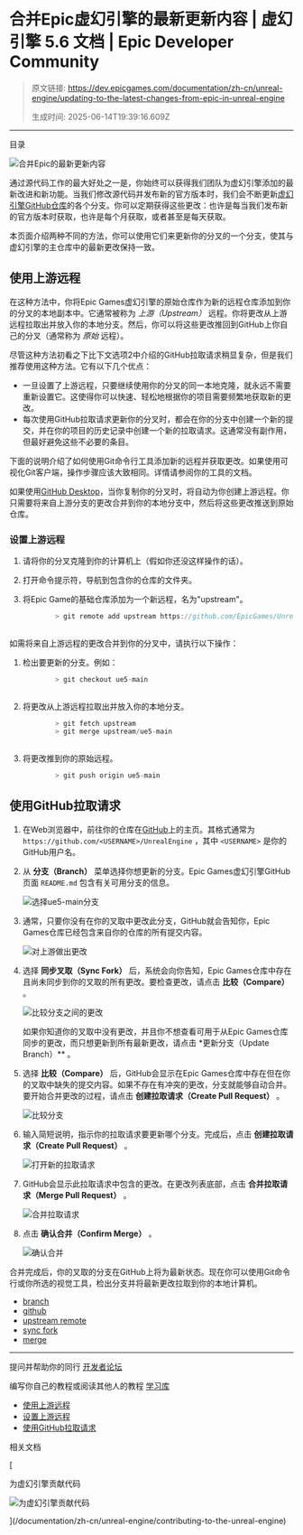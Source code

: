 # 合并Epic虚幻引擎的最新更新内容 | 虚幻引擎 5.6 文档 | Epic Developer Community

> 原文链接: https://dev.epicgames.com/documentation/zh-cn/unreal-engine/updating-to-the-latest-changes-from-epic-in-unreal-engine
> 
> 生成时间: 2025-06-14T19:39:16.609Z

---

目录

![合并Epic的最新更新内容](https://dev.epicgames.com/community/api/documentation/image/0fe404e7-164c-42a6-ba07-920baf682488?resizing_type=fill&width=1920&height=335)

通过源代码工作的最大好处之一是，你始终可以获得我们团队为虚幻引擎添加的最新改进和新功能。当我们修改源代码并发布新的官方版本时，我们会不断更新[虚幻引擎GitHub仓库](https://github.com/EpicGames)的各个分支。你可以定期获得这些更改：也许是每当我们发布新的官方版本时获取，也许是每个月获取，或者甚至是每天获取。

本页面介绍两种不同的方法，你可以使用它们来更新你的分叉的一个分支，使其与虚幻引擎的主仓库中的最新更改保持一致。

## 使用上游远程

在这种方法中，你将Epic Games虚幻引擎的原始仓库作为新的远程仓库添加到你的分叉的本地副本中。它通常被称为 *上游（Upstream）* 远程。你将更改从上游远程拉取出并放入你的本地分支。然后，你可以将这些更改推回到GitHub上你自己的分叉（通常称为 *原始* 远程）。

尽管这种方法初看之下比下文选项2中介绍的GitHub拉取请求稍显复杂，但是我们推荐使用这种方法。它有以下几个优点：

-   一旦设置了上游远程，只要继续使用你的分叉的同一本地克隆，就永远不需要重新设置它。这使得你可以快速、轻松地根据你的项目需要频繁地获取新的更改。
-   每次使用GitHub拉取请求更新你的分叉时，都会在你的分支中创建一个新的提交，并在你的项目的历史记录中创建一个新的拉取请求。这通常没有副作用，但最好避免这些不必要的条目。

下面的说明介绍了如何使用Git命令行工具添加新的远程并获取更改。如果使用可视化Git客户端，操作步骤应该大致相同。详情请参阅你的工具的文档。

如果使用[GitHub Desktop](https://desktop.github.com/)，当你复制你的分叉时，将自动为你创建上游远程。你只需要将来自上游分支的更改合并到你的本地分支中，然后将这些更改推送到原始仓库。

### 设置上游远程

1.  请将你的分叉克隆到你的计算机上（假如你还没这样操作的话）。
2.  打开命令提示符，导航到包含你的仓库的文件夹。
3.  将Epic Game的基础仓库添加为一个新远程，名为"upstream"。
    
    ```cpp
            > git remote add upstream https://github.com/EpicGames/UnrealEngine
    		
    ```
    

如需将来自上游远程的更改合并到你的分叉中，请执行以下操作：

1.  检出要更新的分支。例如：
    
    ```cpp
            > git checkout ue5-main
    		
    ```
    
2.  将更改从上游远程拉取出并放入你的本地分支。
    
    ```cpp
            > git fetch upstream
            > git merge upstream/ue5-main
    		
    ```
    
3.  将更改推到你的原始远程。
    
    ```cpp
            > git push origin ue5-main
    ```
    

## 使用GitHub拉取请求

1.  在Web浏览器中，前往你的仓库在[GitHub](http://www.github.com)上的主页。其格式通常为 `https://github.com/<USERNAME>/UnrealEngine` ，其中 `<USERNAME>` 是你的GitHub用户名。
    
2.  从 **分支（Branch）** 菜单选择你想更新的分支。Epic Games虚幻引擎GitHub页面 `README.md` 包含有关可用分支的信息。
    
    ![选择ue5-main分支](https://d1iv7db44yhgxn.cloudfront.net/documentation/images/373bd5d9-3edf-496e-ab64-92816f4650f9/git-branch.png "Select the ue5-main branch")
3.  通常，只要你没有在你的叉取中更改此分支，GitHub就会告知你，Epic Games仓库已经包含来自你的仓库的所有提交内容。
    
    ![对上游做出更改](https://d1iv7db44yhgxn.cloudfront.net/documentation/images/aa7d0573-6acd-44d6-a438-5c9c09cd25e8/git-contribute.png "Contribute changes to upstream")
4.  选择 **同步叉取（Sync Fork）** 后，系统会向你告知，Epic Games仓库中存在且尚未同步到你的叉取的所有更改。要检查更改，请点击 **比较（Compare）** 。
    
    ![比较分支之间的更改](https://d1iv7db44yhgxn.cloudfront.net/documentation/images/598a9b7f-cc44-4fc1-bbf8-c294184ecbae/git-sync-fork.png "Comparing changes between branches")
    
    如果你知道你的叉取中没有更改，并且你不想查看可用于从Epic Games仓库同步的更改，而只想更新到所有最新更改，请点击 \*更新分支（Update Branch）\*\* 。
    
5.  选择 **比较（Compare）** 后，GitHub会显示在Epic Games仓库中存在但在你的叉取中缺失的提交内容。如果不存在有冲突的更改，分支就能够自动合并。 要开始合并更改的过程，请点击 **创建拉取请求（Create Pull Request）** 。
    
    ![比较分支](https://d1iv7db44yhgxn.cloudfront.net/documentation/images/7bc0a7eb-3317-4e6a-8783-6690ac28df6d/git-compare-branches.png "Compare branches")
6.  输入简短说明，指示你的拉取请求要更新哪个分支。完成后，点击 **创建拉取请求（Create Pull Request）** 。
    
    ![打开新的拉取请求](https://d1iv7db44yhgxn.cloudfront.net/documentation/images/d0153887-f9b8-43a8-8f4a-0acb27aee24a/git-create-pull-request.png "Open a new pull request")
7.  GitHub会显示此拉取请求中包含的更改。在更改列表底部，点击 **合并拉取请求（Merge Pull Request）** 。
    
    ![合并拉取请求](https://d1iv7db44yhgxn.cloudfront.net/documentation/images/2809d56c-3685-4c7b-ba5c-bdbff668c032/git-merge-pull-request.png "Merge pull request")
8.  点击 **确认合并（Confirm Merge）** 。
    
    ![确认合并](https://d1iv7db44yhgxn.cloudfront.net/documentation/images/db88544c-dd12-4d5f-834d-5c24c16e2467/git-confirm-merge.png "Confirm merge")

合并完成后，你的叉取的分支在GitHub上将为最新状态。现在你可以使用Git命令行或你所选的视觉工具，检出分支并将最新更改拉取到你的本地计算机。

-   [branch](https://dev.epicgames.com/community/search?query=branch)
-   [github](https://dev.epicgames.com/community/search?query=github)
-   [upstream remote](https://dev.epicgames.com/community/search?query=upstream%20remote)
-   [sync fork](https://dev.epicgames.com/community/search?query=sync%20fork)
-   [merge](https://dev.epicgames.com/community/search?query=merge)

* * *

提问并帮助你的同行 [开发者论坛](https://forums.unrealengine.com/categories?tag=unreal-engine)

编写你自己的教程或阅读其他人的教程 [学习库](https://dev.epicgames.com/community/unreal-engine/learning)

-   [使用上游远程](/documentation/zh-cn/unreal-engine/updating-to-the-latest-changes-from-epic-in-unreal-engine#%E4%BD%BF%E7%94%A8%E4%B8%8A%E6%B8%B8%E8%BF%9C%E7%A8%8B)
-   [设置上游远程](/documentation/zh-cn/unreal-engine/updating-to-the-latest-changes-from-epic-in-unreal-engine#%E8%AE%BE%E7%BD%AE%E4%B8%8A%E6%B8%B8%E8%BF%9C%E7%A8%8B)
-   [使用GitHub拉取请求](/documentation/zh-cn/unreal-engine/updating-to-the-latest-changes-from-epic-in-unreal-engine#%E4%BD%BF%E7%94%A8github%E6%8B%89%E5%8F%96%E8%AF%B7%E6%B1%82)

相关文档

[

为虚幻引擎贡献代码

![为虚幻引擎贡献代码](https://dev.epicgames.com/community/api/documentation/image/410d1faf-f357-43a5-867f-77264eb02844?resizing_type=fit&width=160&height=92)

](/documentation/zh-cn/unreal-engine/contributing-to-the-unreal-engine)